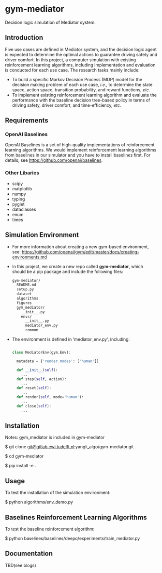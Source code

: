 # gym-mediator
Decision logic simulation of Mediator system. 

## Introduction
Five use cases are defined in Mediator system, and the decision logic agent is expected to determine the optimal actions to guarantee driving safety and driver comfort. In this project, a computer simulation with existing reinforcement learning algorithms, including implementation and evaluation is conducted for each use case. The research tasks mainly include:

+ To build a specific Markov Decision Process (MDP) model for the decision making problem of each use case, *i.e.*, to determine the state space, action space, transition probability, and reward functions, *etc*.
+ To implement existing reinforcement learning algorithm and evaluate the performance with the baseline decision tree-based policy in terms of driving safety, driver comfort, and time-efficiency, *etc*.



## Requirements

### **OpenAI Baselines**

OpenAI Baselines is a set of high-quality implementations of reinforcement learning algorithms. 
We would implement reinforcement learning algorithms from baselines in our simulator and you have to install baselines first.
For details, see https://github.com/openai/baselines.


### **Other Libaries**
+ scipy
+ matplotlib
+ numpy
+ typing
+ pyglet
+ dataclasses
+ enum
+ times


## Simulation Environment
* For more information about creating a new gym-based environment, see: 
 https://github.com/openai/gym/edit/master/docs/creating-environments.md
 
* In this project, we create a new repo called **gym-mediator**, which should be a pip package and include the following files:

  ```sh
  gym-mediator/
    README.md
    setup.py
    dataset
    algorithms
    figures
    gym_mediator/
      __init__.py
      envs/
        __init__.py
        mediator_env.py
        common
  ```

* The environment is defined in 'mediator_env.py', including:

  ```python

  class MediatorEnv(gym.Env):

    metadata = {'render.modes': ['human']}

    def __init__(self):
      ...
    def step(self, action):
      ...
    def reset(self):
      ...
    def render(self, mode='human'):
      ...
    def close(self):
      ...
  ```

## Installation

Notes: gym_mediator is included in gym-mediator

$ git clone git@gitlab.ewi.tudelft.nl:yangli_algo/gym-mediator.git

$ cd gym-mediator
  
$ pip install -e .



## Usage
To test the installation of the simulation environment:

$ python algorithms/env_demo.py



## Baselines Reinforcement Learning Algorithms

To test the baseline reinforcement algorithm:

$ python baselines/baselines/deepq/experiments/train_mediator.py 



## Documentation

TBD(see blogs)


 
